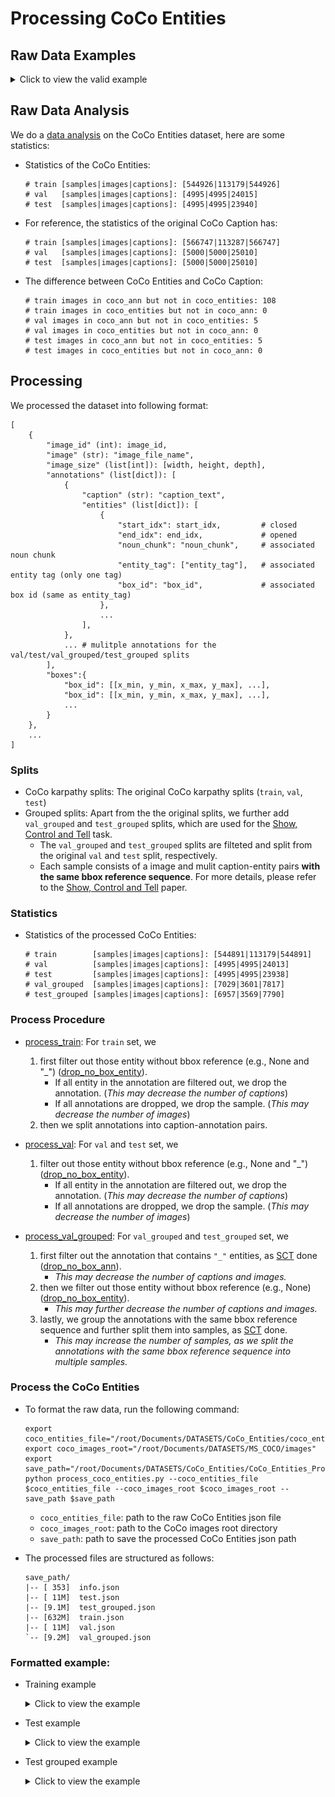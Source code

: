 # Processing CoCo Entities

## Raw Data Examples

<details>
<summary>Click to view the valid example</summary>

![coco entities](https://github.com/aimagelab/show-control-and-tell/raw/master/images/coco_entities.png)

![COCO_train2014_000000520208](../../Examples/CoCo_Entities/COCO_train2014_000000520208.jpg)

```
"520208": {
    "a spoon sitting on some food in a bowl": {
        "det_sequences": ["spoon", "spoon", null, null, "food", "food", null, "bowl", "bowl"], 
        "noun_chunks": [
            ["a spoon", "spoon"], 
            ["some food", "food"], 
            ["a bowl", "bowl"]], 
        "detections": {
            "spoon": [[2, [0.0, 234.5964813232422, 477.697021484375, 479.20001220703125]], [14, [259.7029724121094, 215.28146362304688, 555.7696533203125, 395.4397277832031]]], 
            "food": [[0, [236.583984375, 0.0, 639.2000122070312, 375.694580078125]], [5, [68.67597961425781, 0.0, 542.5230102539062, 302.64239501953125]]], 
            "bowl": [[1, [12.056884765625, 32.955543518066406, 594.0037231445312, 464.70672607421875]]]}, 
        "split": "train"
    }, 
    "a bowl of food and a spoon held up that has eaten food": {
        "det_sequences": ["bowl", "bowl", null, "food", null, "spoon", "spoon", null, null, null, null, null, "food"], 
        "noun_chunks": [
            ["a bowl", "bowl"], 
            ["food", "food"], 
            ["a spoon", "spoon"], 
            ["food", "food"]], 
        "detections": {
            "bowl": [[1, [12.056884765625, 32.955543518066406, 594.0037231445312, 464.70672607421875]]], 
            "food": [[0, [236.583984375, 0.0, 639.2000122070312, 375.694580078125]], [5, [68.67597961425781, 0.0, 542.5230102539062, 302.64239501953125]]], 
            "spoon": [[2, [0.0, 234.5964813232422, 477.697021484375, 479.20001220703125]], [14, [259.7029724121094, 215.28146362304688, 555.7696533203125, 395.4397277832031]]]}, 
        "split": "train"
    }, 
    "a white bowl filled with mixed vegetables and a spoon": {
        "det_sequences": ["bowl", "bowl", "bowl", null, null, "potatoes", "potatoes", null, "spoon", "spoon"], 
        "noun_chunks": [["a white bowl", "bowl"], ["mixed vegetables", "potatoes"], ["a spoon", "spoon"]], "detections": {"bowl": [[1, [12.056884765625, 32.955543518066406, 594.0037231445312, 464.70672607421875]]], "potatoes": [[4, [261.80291748046875, 0.0, 639.2000122070312, 230.02053833007812]], [9, [26.407129287719727, 72.50532531738281, 400.67034912109375, 243.777099609375]]], "spoon": [[2, [0.0, 234.5964813232422, 477.697021484375, 479.20001220703125]], [14, [259.7029724121094, 215.28146362304688, 555.7696533203125, 395.4397277832031]]]}, "split": "train"
    }, 
    "there is a spoons resting in a bowl of food": {
        "det_sequences": [null, null, "spoon", "spoon", null, null, "bowl", "bowl", null, "food"], 
        "noun_chunks": [
            ["a spoons", "spoon"], 
            ["a bowl", "bowl"], 
            ["food", "food"]], 
        "detections": {
            "spoon": [[2, [0.0, 234.5964813232422, 477.697021484375, 479.20001220703125]], [14, [259.7029724121094, 215.28146362304688, 555.7696533203125, 395.4397277832031]]], 
            "food": [[0, [236.583984375, 0.0, 639.2000122070312, 375.694580078125]], [5, [68.67597961425781, 0.0, 542.5230102539062, 302.64239501953125]]], 
            "bowl": [[1, [12.056884765625, 32.955543518066406, 594.0037231445312, 464.70672607421875]]]}, 
        "split": "train"
    }, 
    "a close up of a spoon in a bowl of food": {
        "det_sequences": [null, null, null, null, "spoon", "spoon", null, "bowl", "bowl", null, "food"], 
        "noun_chunks": [
            ["a spoon", "spoon"], 
            ["a bowl", "bowl"], 
            ["food", "food"]], 
        "detections": {
            "spoon": [[2, [0.0, 234.5964813232422, 477.697021484375, 479.20001220703125]], [14, [259.7029724121094, 215.28146362304688, 555.7696533203125, 395.4397277832031]]], 
            "food": [[0, [236.583984375, 0.0, 639.2000122070312, 375.694580078125]], [5, [68.67597961425781, 0.0, 542.5230102539062, 302.64239501953125]]], 
            "bowl": [[1, [12.056884765625, 32.955543518066406, 594.0037231445312, 464.70672607421875]]]}, 
        "split": "train"}
    }
```

</details>

## Raw Data Analysis

We do a [data analysis](./notebooks/data_analysis.ipynb) on the CoCo Entities dataset, here are some statistics:

- Statistics of the CoCo Entities:

    ```
    # train [samples|images|captions]: [544926|113179|544926]
    # val   [samples|images|captions]: [4995|4995|24015]
    # test  [samples|images|captions]: [4995|4995|23940]
    ```

- For reference, the statistics of the  original CoCo Caption has:

    ```
    # train [samples|images|captions]: [566747|113287|566747]
    # val   [samples|images|captions]: [5000|5000|25010]
    # test  [samples|images|captions]: [5000|5000|25010]
    ```

- The difference between CoCo Entities and CoCo Caption:

    ```
    # train images in coco_ann but not in coco_entities: 108
    # train images in coco_entities but not in coco_ann: 0
    # val images in coco_ann but not in coco_entities: 5
    # val images in coco_entities but not in coco_ann: 0
    # test images in coco_ann but not in coco_entities: 5
    # test images in coco_entities but not in coco_ann: 0
    ```

## Processing

We processed the dataset into following format:

```
[
    {
        "image_id" (int): image_id,
        "image" (str): "image_file_name",    
        "image_size" (list[int]): [width, height, depth],
        "annotations" (list[dict]): [
            {
                "caption" (str): "caption_text",
                "entities" (list[dict]): [
                    {
                        "start_idx": start_idx,         # closed
                        "end_idx": end_idx,             # opened
                        "noun_chunk": "noun_chunk",     # associated noun chunk
                        "entity_tag": ["entity_tag"],   # associated entity tag (only one tag)
                        "box_id": "box_id",             # associated box id (same as entity_tag)
                    }, 
                    ...
                ],
            },
            ... # mulitple annotations for the val/test/val_grouped/test_grouped splits   
        ],
        "boxes":{
            "box_id": [[x_min, y_min, x_max, y_max], ...],
            "box_id": [[x_min, y_min, x_max, y_max], ...],
            ...
        }
    },
    ...
]    
```

### Splits

- CoCo karpathy splits: The original CoCo karpathy splits (`train`, `val`, `test`)
- Grouped splits: Apart from the the original splits, we further add `val_grouped` and  `test_grouped` splits, which are used for the [Show, Control and Tell](https://arxiv.org/abs/1811.10652) task. 
    - The `val_grouped` and `test_grouped` splits are filteted and split from the original `val` and `test` split, respectively.
    - Each sample consists of a image and mulit caption-entity pairs **with the same bbox reference sequence**. For more details, please refer to the [Show, Control and Tell](https://arxiv.org/abs/1811.10652) paper.

### Statistics

- Statistics of the processed CoCo Entities:

    ```
    # train        [samples|images|captions]: [544891|113179|544891]
    # val          [samples|images|captions]: [4995|4995|24013]
    # test         [samples|images|captions]: [4995|4995|23938]
    # val_grouped  [samples|images|captions]: [7029|3601|7817]
    # test_grouped [samples|images|captions]: [6957|3569|7790]
    ```

### Process Procedure

- [process_train](https://github.com/X1AOX1A/Datasets/blob/main/CoCo_Entities/CoCo_Entities_Processed/process_coco_entities.py#L187): For `train` set,  we 
    1. first filter out those entity without bbox reference (e.g., None and "_") ([drop_no_box_entity](https://github.com/X1AOX1A/Datasets/blob/main/CoCo_Entities/CoCo_Entities_Processed/process_coco_entities.py#L162)). 
        - If all entity in the annotation are filtered out, we drop the annotation. (*This may decrease the number of captions*)
        - If all annotations are dropped, we drop the sample. (*This may decrease the number of images*)
    2. then we split annotations into caption-annotation pairs.

- [process_val](https://github.com/X1AOX1A/Datasets/blob/main/CoCo_Entities/CoCo_Entities_Processed/process_coco_entities.py#L221): For `val` and `test` set, we 
    1. filter out those entity without bbox reference (e.g., None and "_") ([drop_no_box_entity](https://github.com/X1AOX1A/Datasets/blob/main/CoCo_Entities/CoCo_Entities_Processed/process_coco_entities.py#L162)).
        - If all entity in the annotation are filtered out, we drop the annotation. (*This may decrease the number of captions*)
        - If all annotations are dropped, we drop the sample. (*This may decrease the number of images*)

- [process_val_grouped](https://github.com/X1AOX1A/Datasets/blob/main/CoCo_Entities/CoCo_Entities_Processed/process_coco_entities.py#L253): For `val_grouped` and `test_grouped` set, we 
    1. first filter out the annotation that contains `"_"` entities, as [SCT](https://github.com/aimagelab/show-control-and-tell/blob/master/data/dataset.py#L134) done ([drop_no_box_ann](https://github.com/X1AOX1A/Datasets/blob/main/CoCo_Entities/CoCo_Entities_Processed/process_coco_entities.py#262)).
        - *This may decrease the number of captions and images.*
    2. then we filter out those entity without bbox reference (e.g., None) ([drop_no_box_entity](https://github.com/X1AOX1A/Datasets/blob/main/CoCo_Entities/CoCo_Entities_Processed/process_coco_entities.py#L162)).
        - *This may further decrease the number of captions and images.*
    3. lastly, we group the annotations with the same bbox reference sequence and further split them into samples, as [SCT](https://github.com/aimagelab/show-control-and-tell/blob/master/test_region_sequence.py#L133) done.
        - *This may increase the number of samples, as we split the annotations with the same bbox reference sequence into multiple samples.*


### Process the CoCo Entities

- To format the raw data, run the following command:

    ```
    export coco_entities_file="/root/Documents/DATASETS/CoCo_Entities/coco_entities_release.json"
    export coco_images_root="/root/Documents/DATASETS/MS_COCO/images"
    export save_path="/root/Documents/DATASETS/CoCo_Entities/CoCo_Entities_Processed/annotations"
    python process_coco_entities.py --coco_entities_file $coco_entities_file --coco_images_root $coco_images_root --save_path $save_path
    ```
    - `coco_entities_file`: path to the raw CoCo Entities json file
    - `coco_images_root`: path to the CoCo images root directory
    - `save_path`: path to save the processed CoCo Entities json path

- The processed files are structured as follows: 

    ```
    save_path/
    |-- [ 353]  info.json
    |-- [ 11M]  test.json
    |-- [9.1M]  test_grouped.json
    |-- [632M]  train.json
    |-- [ 11M]  val.json
    `-- [9.2M]  val_grouped.json
    ```


### Formatted example:

- Training example
    <details>
    <summary>Click to view the example</summary>

    ```
    [
        {
            'image_id': 57870, 
            'image': 'train2014/COCO_train2014_000000057870.jpg', 
            'image_size': [640, 480, 3], 
            'annotations': [
                {
                    'caption': 'a restaurant has modern wooden tables and chairs', 
                    'entities': [
                        {'start_idx': 17, 'end_idx': 37, 'noun_chunk': 'modern wooden tables', 'entity_tag': ['table'], 'box_id': 'table'}, 
                        {'start_idx': 42, 'end_idx': 48, 'noun_chunk': 'chairs', 'entity_tag': ['chairs'], 'box_id': 'chairs'}
                    ]
                }
            ], 
            'boxes': {
                'table': [[0.0, 226.88082885742188, 126.0708999633789, 460.69598388671875], [98.72969055175781, 254.25576782226562, 424.5259704589844, 392.489013671875], [0.0, 310.96563720703125, 144.82717895507812, 479.20001220703125]], 
                'chairs': [[0.0, 308.25628662109375, 560.4113159179688, 479.20001220703125], [314.7620544433594, 260.36785888671875, 639.2000122070312, 479.20001220703125], [293.52587890625, 238.9242706298828, 517.3218994140625, 434.3883361816406], [83.20429992675781, 280.283447265625, 426.4994201660156, 479.20001220703125]], 
                'plant': [[253.99459838867188, 162.17276000976562, 407.16339111328125, 256.2972106933594], [254.6151885986328, 159.57662963867188, 441.181396484375, 347.79144287109375], [259.7139892578125, 163.0000762939453, 352.81024169921875, 256.0691223144531]], 
                'back': [[138.05874633789062, 280.6446533203125, 243.73941040039062, 404.81732177734375]]
            }
        },
        {
            'image_id': 57870, 
            'image': 'train2014/COCO_train2014_000000057870.jpg', 
            'image_size': [640, 480, 3], 
            'annotations': [
                {
                    'caption': 'a long restaurant table with rattan rounded back chairs', 
                    'entities': [
                        {'start_idx': 0, 'end_idx': 23, 'noun_chunk': 'a long restaurant table', 'entity_tag': ['table'], 'box_id': 'table'}, 
                        {'start_idx': 29, 'end_idx': 35, 'noun_chunk': 'rattan', 'entity_tag': ['chairs'], 'box_id': 'chairs'}, 
                        {'start_idx': 44, 'end_idx': 55, 'noun_chunk': 'back chairs', 'entity_tag': ['chairs'], 'box_id': 'chairs'}
                    ]
                }
            ], 
            'boxes': {
                'table': [[0.0, 226.88082885742188, 126.0708999633789, 460.69598388671875], [98.72969055175781, 254.25576782226562, 424.5259704589844, 392.489013671875], [0.0, 310.96563720703125, 144.82717895507812, 479.20001220703125]], 
                'chairs': [[0.0, 308.25628662109375, 560.4113159179688, 479.20001220703125], [314.7620544433594, 260.36785888671875, 639.2000122070312, 479.20001220703125], [293.52587890625, 238.9242706298828, 517.3218994140625, 434.3883361816406], [83.20429992675781, 280.283447265625, 426.4994201660156, 479.20001220703125]], 
                'plant': [[253.99459838867188, 162.17276000976562, 407.16339111328125, 256.2972106933594], [254.6151885986328, 159.57662963867188, 441.181396484375, 347.79144287109375], [259.7139892578125, 163.0000762939453, 352.81024169921875, 256.0691223144531]], 
                'back': [[138.05874633789062, 280.6446533203125, 243.73941040039062, 404.81732177734375]]
            }
        }
        ...
    ]
    ```
    </details>

- Test example
    <details>
    <summary>Click to view the example</summary>

    ```
    [
        {
            'image_id': 391895, 
            'image': 'val2014/COCO_val2014_000000391895.jpg', 
            'image_size': [640, 360, 3], 
            'annotations': [
                {
                    'caption': 'a man with a red helmet on a small moped on a dirt road', 
                    'entities': [
                        {'start_idx': 0, 'end_idx': 5, 'noun_chunk': 'a man', 'entity_tag': ['man'], 'box_id': 'man'}, 
                        {'start_idx': 11, 'end_idx': 23, 'noun_chunk': 'a red helmet', 'entity_tag': ['helmet'], 'box_id': 'helmet'}, 
                        {'start_idx': 27, 'end_idx': 40, 'noun_chunk': 'a small moped', 'entity_tag': ['scooter'], 'box_id': 'scooter'}, 
                        {'start_idx': 44, 'end_idx': 55, 'noun_chunk': 'a dirt road', 'entity_tag': ['road'], 'box_id': 'road'}
                    ]
                }, 
                {
                    'caption': 'man riding a motor bike on a dirt road on the countryside', 
                    'entities': [
                        {'start_idx': 0, 'end_idx': 3, 'noun_chunk': 'man', 'entity_tag': ['man'], 'box_id': 'man'}, 
                        {'start_idx': 11, 'end_idx': 23, 'noun_chunk': 'a motor bike', 'entity_tag': ['bike'], 'box_id': 'bike'}, 
                        {'start_idx': 27, 'end_idx': 38, 'noun_chunk': 'a dirt road', 'entity_tag': ['road'], 'box_id': 'road'}
                    ]
                }, 
                {
                    'caption': 'a man riding on the back of a motorcycle', 
                    'entities': [
                        {'start_idx': 0, 'end_idx': 5, 'noun_chunk': 'a man', 'entity_tag': ['man'], 'box_id': 'man'}, 
                        {'start_idx': 28, 'end_idx': 40, 'noun_chunk': 'a motorcycle', 'entity_tag': ['motorcycle'], 'box_id': 'motorcycle'}
                    ]
                }, 
                {
                    'caption': 'a dirt path with a young person on a motor bike rests to the foreground of a verdant area with a bridge and a background of cloudwreathed mountains', 
                    'entities': [
                        {'start_idx': 17, 'end_idx': 31, 'noun_chunk': 'a young person', 'entity_tag': ['people'], 'box_id': 'people'}, 
                        {'start_idx': 35, 'end_idx': 47, 'noun_chunk': 'a motor bike', 'entity_tag': ['bike'], 'box_id': 'bike'}, 
                        {'start_idx': 95, 'end_idx': 103, 'noun_chunk': 'a bridge', 'entity_tag': ['bridge'], 'box_id': 'bridge'}, 
                        {'start_idx': 124, 'end_idx': 147, 'noun_chunk': 'cloudwreathed mountains', 'entity_tag': ['mountain'], 'box_id': 'mountain'}
                    ]
                }, 
                {
                    'caption': 'a man in a red shirt and a red hat is on a motorcycle on a hill side', 
                    'entities': [
                        {'start_idx': 0, 'end_idx': 5, 'noun_chunk': 'a man', 'entity_tag': ['man'], 'box_id': 'man'}, 
                        {'start_idx': 9, 'end_idx': 20, 'noun_chunk': 'a red shirt', 'entity_tag': ['shirt'], 'box_id': 'shirt'}, 
                        {'start_idx': 25, 'end_idx': 34, 'noun_chunk': 'a red hat', 'entity_tag': ['shirt'], 'box_id': 'shirt'}, 
                        {'start_idx': 41, 'end_idx': 53, 'noun_chunk': 'a motorcycle', 'entity_tag': ['motorcycle'], 'box_id': 'motorcycle'}
                    ]
                }
            ], 
            'boxes': {
                'helmet': [[356.58184814453125, 18.550844192504883, 408.2525329589844, 52.708404541015625]], 
                'road': [[0.0, 144.3165740966797, 508.1893615722656, 348.3342590332031], [0.0, 219.1959991455078, 464.52459716796875, 359.0400085449219], [290.2463684082031, 232.09530639648438, 635.9448852539062, 359.0400085449219]], 
                'man': [[252.83302307128906, 16.4637393951416, 567.1384887695312, 343.1918029785156], [327.0209045410156, 36.891990661621094, 438.28790283203125, 287.018310546875], [341.9764709472656, 8.20772933959961, 516.65283203125, 161.52911376953125]], 
                'scooter': [[340.62860107421875, 154.61856079101562, 488.52593994140625, 341.0757141113281]], 
                'bike': [[361.1448059082031, 154.01596069335938, 529.5758056640625, 330.5867919921875]], 
                'motorcycle': [[347.55078125, 169.78025817871094, 459.1430358886719, 349.263916015625]], 
                'people': [[469.3617858886719, 169.0027313232422, 506.923583984375, 229.41781616210938]], 
                'bridge': [[35.663761138916016, 152.99452209472656, 281.43890380859375, 191.66477966308594], [0.0, 129.76185607910156, 361.2510070800781, 222.19334411621094], [31.07439422607422, 141.52244567871094, 347.25811767578125, 169.14915466308594]], 
                'mountain': [[51.94191360473633, 0.0, 583.7931518554688, 211.15512084960938], [5.784336090087891, 20.44477081298828, 341.0400695800781, 128.95855712890625], [281.5927734375, 26.084047317504883, 550.493408203125, 150.44351196289062], [126.40021514892578, 24.465635299682617, 562.4874267578125, 150.3363800048828]], 
                'shirt': [[354.2871398925781, 59.217689514160156, 453.46417236328125, 163.4180908203125]]
            }
        },
        ...
    ]
    ```
    </details>

- Test grouped example
    <details>
    <summary>Click to view the example</summary>

    ```
    [
        {
            'image_id': 391895, 'image': 'val2014/COCO_val2014_000000391895.jpg', 
            'image_size': [640, 360, 3], 
            'annotations': [
                {'caption': 'a man with a red helmet on a small moped on a dirt road', 'entities': [
                    {'start_idx': 0, 'end_idx': 5, 'noun_chunk': 'a man', 'entity_tag': ['man'], 'box_id': 'man'}, 
                    {'start_idx': 11, 'end_idx': 23, 'noun_chunk': 'a red helmet', 'entity_tag': ['helmet'], 'box_id': 'helmet'}, 
                    {'start_idx': 27, 'end_idx': 40, 'noun_chunk': 'a small moped', 'entity_tag': ['scooter'], 'box_id': 'scooter'}, 
                    {'start_idx': 44, 'end_idx': 55, 'noun_chunk': 'a dirt road', 'entity_tag': ['road'], 'box_id': 'road'}
                ]
            }
        ], 
            'boxes': {
                'helmet': [[356.58184814453125, 18.550844192504883, 408.2525329589844, 52.708404541015625]], 
                'road': [[0.0, 144.3165740966797, 508.1893615722656, 348.3342590332031], [0.0, 219.1959991455078, 464.52459716796875, 359.0400085449219], [290.2463684082031, 232.09530639648438, 635.9448852539062, 359.0400085449219]], 
                'man': [[252.83302307128906, 16.4637393951416, 567.1384887695312, 343.1918029785156], [327.0209045410156, 36.891990661621094, 438.28790283203125, 287.018310546875], [341.9764709472656, 8.20772933959961, 516.65283203125, 161.52911376953125]], 
                'scooter': [[340.62860107421875, 154.61856079101562, 488.52593994140625, 341.0757141113281]], 
                'bike': [[361.1448059082031, 154.01596069335938, 529.5758056640625, 330.5867919921875]], 
                'motorcycle': [[347.55078125, 169.78025817871094, 459.1430358886719, 349.263916015625]], 
                'people': [[469.3617858886719, 169.0027313232422, 506.923583984375, 229.41781616210938]], 
                'bridge': [[35.663761138916016, 152.99452209472656, 281.43890380859375, 191.66477966308594], [0.0, 129.76185607910156, 361.2510070800781, 222.19334411621094], [31.07439422607422, 141.52244567871094, 347.25811767578125, 169.14915466308594]], 
                'mountain': [[51.94191360473633, 0.0, 583.7931518554688, 211.15512084960938], [5.784336090087891, 20.44477081298828, 341.0400695800781, 128.95855712890625], [281.5927734375, 26.084047317504883, 550.493408203125, 150.44351196289062], [126.40021514892578, 24.465635299682617, 562.4874267578125, 150.3363800048828]], 
                'shirt': [[354.2871398925781, 59.217689514160156, 453.46417236328125, 163.4180908203125]]
            }
        },
        {
            'image_id': 483108, 
            'image': 'val2014/COCO_val2014_000000483108.jpg', 
            'image_size': [428, 640, 3], 
            'annotations': [
                {
                    'caption': 'a man on a bicycle riding next to a train', 
                    'entities': [
                        {'start_idx': 0, 'end_idx': 5, 'noun_chunk': 'a man', 'entity_tag': ['man'], 'box_id': 'man'}, 
                        {'start_idx': 9, 'end_idx': 25, 'noun_chunk': 'a bicycle riding', 'entity_tag': ['bike'], 'box_id': 'bike'}, 
                        {'start_idx': 34, 'end_idx': 41, 'noun_chunk': 'a train', 'entity_tag': ['train'], 'box_id': 'train'}
                    ]
                }, 
                {
                    'caption': 'a guy that is riding his bike next to a train', 
                    'entities': [
                        {'start_idx': 0, 'end_idx': 5, 'noun_chunk': 'a guy', 'entity_tag': ['man'], 'box_id': 'man'}, 
                        {'start_idx': 21, 'end_idx': 29, 'noun_chunk': 'his bike', 'entity_tag': ['bike'], 'box_id': 'bike'}, 
                        {'start_idx': 38, 'end_idx': 45, 'noun_chunk': 'a train', 'entity_tag': ['train'], 'box_id': 'train'}
                    ]
                }
            ], 
            'boxes': {
                'train': [[0.0, 139.5370330810547, 427.2866516113281, 393.3104553222656]], 
                'man': [[164.057373046875, 331.6596374511719, 323.2242736816406, 510.9474182128906], [221.5126190185547, 370.5071716308594, 288.7477722167969, 575.08447265625]], 
                'bike': [[201.9961700439453, 454.2320251464844, 290.5538635253906, 571.7061157226562], [236.37283325195312, 434.8816223144531, 295.8005065917969, 578.0936889648438]]
            }
        },
        ...
    ]
    ```

    </details>